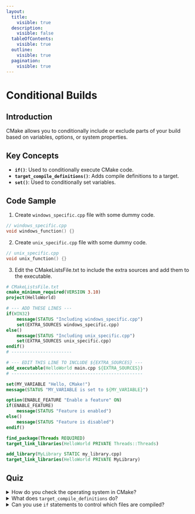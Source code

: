```yaml
---
layout:
  title:
    visible: true
  description:
    visible: false
  tableOfContents:
    visible: true
  outline:
    visible: true
  pagination:
    visible: true
---
```


# Conditional Builds

## Introduction

CMake allows you to conditionally include or exclude parts of your build based on variables, options, or system properties.

## Key Concepts

* **`if()`**: Used to conditionally execute CMake code.
* **`target_compile_definitions()`**: Adds compile definitions to a target.
* **`set()`**: Used to conditionally set variables.

## Code Sample

1. Create `windows_specific.cpp` file with some dummy code.

```cpp
// windows_specific.cpp
void windows_function() {}
```

2. Create `unix_specific.cpp` file with some dummy code.

```cpp
// unix_specific.cpp
void unix_function() {}
```

3. Edit the CMakeListsFile.txt to include the extra sources and add them to the executable.

```cmake
# CMakeListsFile.txt 
cmake_minimum_required(VERSION 3.10)
project(HelloWorld)

# --- ADD THESE LINES ---
if(WIN32)
    message(STATUS "Including windows_specific.cpp")
    set(EXTRA_SOURCES windows_specific.cpp)
else()
    message(STATUS "Including unix_specific.cpp")
    set(EXTRA_SOURCES unix_specific.cpp)
endif()
# -----------------------

# --- EDIT THIS LINE TO INCLUDE ${EXTRA_SOURCES} ---
add_executable(HelloWorld main.cpp ${EXTRA_SOURCES})
# --------------------------------------------------

set(MY_VARIABLE "Hello, CMake!")
message(STATUS "MY_VARIABLE is set to ${MY_VARIABLE}")

option(ENABLE_FEATURE "Enable a feature" ON)
if(ENABLE_FEATURE)
    message(STATUS "Feature is enabled")
else()
    message(STATUS "Feature is disabled")
endif()

find_package(Threads REQUIRED)
target_link_libraries(HelloWorld PRIVATE Threads::Threads)

add_library(MyLibrary STATIC my_library.cpp)
target_link_libraries(HelloWorld PRIVATE MyLibrary)
```

## Quiz

<details>

<summary>How do you check the operating system in CMake?</summary>

You can check the operating system using `if(WIN32)`, `if(APPLE)`, or `if(UNIX)`.

</details>

<details>

<summary>What does <code>target_compile_definitions</code> do?</summary>

`target_compile_definitions` adds compile definitions to a target. These definitions can be conditional using generator expressions.

</details>

<details>

<summary>Can you use <code>if</code> statements to control which files are compiled?</summary>

Yes, you can use `if` statements to control which files are compiled by conditionally adding them to `add_executable` or `add_library`.

</details>
